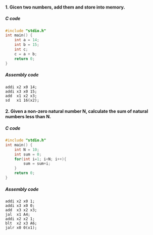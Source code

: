 #### 1. Gicen two numbers, add them and store into memory.

##### C code

```c
#include "stdio.h"
int main() {
	int a = 14;
	int b = 15;
	int c;
	c = a + b;
	return 0;
}
```


##### Assembly code

```assembly
addi x2 x0 14;
addi x3 x0 15;
add  x1 x2 x3;
sd   x1 16(x2);
```

#### 2. Given a non-zero natural number N, calculate the sum of natural numbers less than N.

##### C code

```c
#include "stdio.h"
int main() {
	int N = 10;
	int sum = 0;
	for(int i=1; i<N; i++){
		sum = sum+i;
	}
	return 0;
}
```

##### Assembly code

```assembly
addi x2 x0 1;
addi x3 x0 0;
add  x3 x2 x3;
jal	 x1 A4;
addi x2 x2 1;
blt  x2 x3 A6;
jalr x0 0(x1);
```

